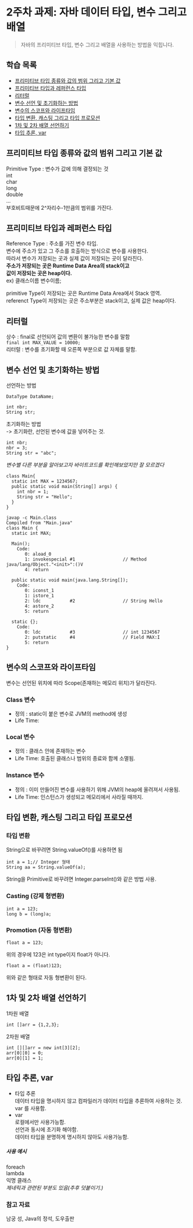 # 2주차 과제: 자바 데이터 타입, 변수 그리고 배열 
> 자바의 프리미티브 타입, 변수 그리고 배열을 사용하는 방법을 익힙니다.

## 학습 목록
- [프리미티브 타입 종류와 값의 범위 그리고 기본 값](#프리미티브-타입-종류와-값의-범위-그리고-기본-값)
- [프리미티브 타입과 레퍼런스 타입](#프리미티브-타입과-레퍼런스-타입)
- [리터럴](#리터럴)
- [변수 선언 및 초기화하는 방법](#변수-선언-및-초기화하는-방법)
- [변수의 스코프와 라이프타임](#변수의-스코프와-라이프타임)
- [타입 변환, 캐스팅 그리고 타입 프로모션](#타입-변환,-캐스팅-그리고-타입-프로모션)
- [1차 및 2차 배열 선언하기](#1차-및-2차-배열-선언하기)
- [타입 추론, var](#타입-추론,-var)

## 프리미티브 타입 종류와 값의 범위 그리고 기본 값
Primitive Type : 변수가 값에 의해 결정되는 것  
int  
char  
long  
double  
...  
부호비트때문에 2^자리수-1만큼의 범위를 가진다.  
## 프리미티브 타입과 레퍼런스 타입
Reference Type : 주소를 가진 변수 타입.  
변수에 주소가 있고 그 주소를 호출하는 방식으로 변수를 사용한다.  
따라서 변수가 저장되는 곳과 실제 값이 저장되는 곳이 달라진다.  
**주소가 저장되는 곳은  Runtime Data Area의 stack이고  
값이 저장되는 곳은 heap이다.**  
ex) 클래스이름 변수이름;  

primitive Type이 저장되는 곳은 Runtime Data Area에서 Stack 영역.  
referenct Type이 저장되는 곳은 주소부분은 stack이고, 실제 값은 heap이다.  

## 리터럴
상수 : final로 선언되어 값의 변환이 불가능한 변수를 말함  
```final int MAX_VALUE = 10000;  ```  
리터럴 : 변수를 초기화할 때 오른쪽 부분으로 값 자체를 말함.  
## 변수 선언 및 초기화하는 방법 
선언하는 방법  
```
DataType DataName;  

int nbr;  
String str;  
```
초기화하는 방법  
-> 초기화란, 선언된 변수에 값을 넣어주는 것.  
```
int nbr;
nbr = 3;
String str = "abc";
```

_변수별 다른 부분을 알아보고자 바이트코드를 확인해보았지만 잘 모르겠다_
```
class Main{
  static int MAX = 1234567;
  public static void main(String[] args) { 
    int nbr = 1;
    String str = "Hello";
  }
}
```

```
javap -c Main.class
Compiled from "Main.java"
class Main {
  static int MAX;

  Main();
    Code:
       0: aload_0
       1: invokespecial #1                  // Method java/lang/Object."<init>":()V
       4: return

  public static void main(java.lang.String[]);
    Code:
       0: iconst_1
       1: istore_1
       2: ldc           #2                  // String Hello
       4: astore_2
       5: return

  static {};
    Code:
       0: ldc           #3                  // int 1234567
       2: putstatic     #4                  // Field MAX:I
       5: return
}
```


## 변수의 스코프와 라이프타임  
변수는 선언된 위치에 따라 Scope(존재하는 메모리 위치)가 달라진다.  
### Class 변수
 - 정의 : static이 붙은 변수로 JVM의 method에 생성
 - Life Time:  
### Local 변수
 - 정의 : 클래스 안에 존재하는 변수 
 - Life Time: 호출된 클래스나 범위의 종료와 함께 소멸됨.  
### Instance 변수 
 - 정의 : 이미 만들어진 변수를 사용하기 위해 JVM의 heap에 올려져서 사용됨.  
 - Life Time: 인스턴스가 생성되고 메모리에서 사라질 때까지.  


## 타입 변환, 캐스팅 그리고 타입 프로모션
   ### 타입 변환
   String으로 바꾸려면 String.valueOf()를 사용하면 됨
   ```
   int a = 1;// Integer 형태
   String aa = String.valueOf(a);
   ```
   String을 Primitive로 바꾸려면 Integer.parseInt()와 같은 방법 사용.  
   
   
   ### Casting (강제 형변환)
   ```
   int a = 123;
   long b = (long)a;
   ```
   ### Promotion (자동 형변환)
   ```
   float a = 123;
   ```
   위의 경우에 123은 int type이지 float가 아니다.
   ```
   float a = (float)123;
   ```
   위와 같은 형태로 자동 형변환이 된다.
## 1차 및 2차 배열 선언하기  
1차원 배열  
 ```
 int []arr = {1,2,3};
 ```
2차원 배열  
 ```
 int [][]arr = new int[3][2];
 arr[0][0] = 0;  
 arr[0][1] = 1;  
 ```
 
## 타입 추론, var
 - 타입 추론  
 데이터 타입을 명시하지 않고 컴파일러가 데이터 타입을 추론하여 사용하는 것.  
 var 를 사용함.
 - var  
 로컬에서만 사용가능함.  
 선언과 동시에 초기화 해야함.  
 데이터 타입을 분명하게 명시하지 않아도 사용가능함.  
 ##### 사용 예시  
 foreach   
 lambda  
 익명 클래스  
 _제네릭과 관련된 부분도 있음(추후 덧붙이기.)_

  
   ### 참고 자료  
  남궁 성, Java의 정석, 도우출판  
  
